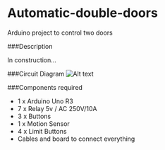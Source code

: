 Automatic-double-doors
======================

Arduino project to control two doors

###Description

In construction...

###Circuit Diagram
![Alt text](https://github.com/garciparedes/Automatic-double-doors/blob/master/Automatic-double-doors.png "Optional title")


###Components required
* 1 x Arduino Uno R3
* 7 x Relay 5v / AC 250V/10A
* 3 x Buttons
* 1 x Motion Sensor
* 4 x Limit Buttons
* Cables and board to connect everything
